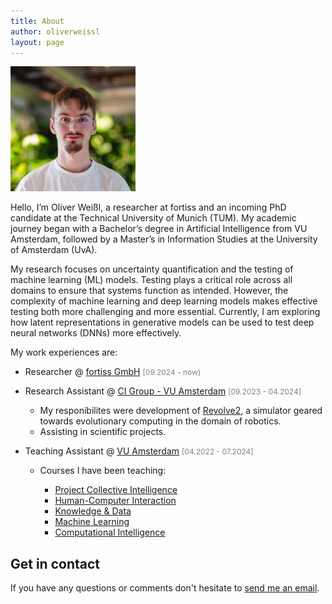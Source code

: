 ```yaml
---
title: About
author: oliverweissl
layout: page
---
```


<img alt="" src="/images/portrait.jpeg" width="200" height="200" />

Hello, I’m Oliver Weißl, a researcher at fortiss and an incoming PhD candidate at the Technical University of Munich (TUM). My academic journey began with a Bachelor’s degree in Artificial Intelligence from VU Amsterdam, followed by a Master’s in Information Studies at the University of Amsterdam (UvA).

My research focuses on uncertainty quantification and the testing of machine learning (ML) models. Testing plays a critical role across all domains to ensure that systems function as intended. However, the complexity of machine learning and deep learning models makes effective testing both more challenging and more essential. Currently, I am exploring how latent representations in generative models can be used to test deep neural networks (DNNs) more effectively.

My work experiences are:

- Researcher @ [fortiss GmbH](https://www.fortiss.org/) <span style="color:grey; font-size: 0.75rem;">[09.2024 - now)</span>
- Research Assistant @ [CI Group - VU Amsterdam](https://cs.vu.nl/ci/) <span style="color:grey; font-size: 0.75rem;">[09.2023 - 04.2024]</span>
  
  - My responibilites were development of [Revolve2](https://github.com/ci-group/revolve2), a simulator geared towards evolutionary computing in the domain of robotics.
  - Assisting in scientific projects.

- Teaching Assistant @ [VU Amsterdam](https://vu.nl/en) <span style="color:grey; font-size: 0.75rem;">[04.2022 - 07.2024]</span>

  - Courses I have been teaching:
  
    - [Project Collective Intelligence](https://studiegids.vu.nl/en/Bachelor/2023-2024/artificial-intelligence/XB_0026#/)
    - [Human-Computer Interaction](https://studiegids.vu.nl/en/Bachelor/2023-2024/artificial-intelligence/XB_0013#/)
    - [Knowledge & Data](https://studiegids.vu.nl/en/Bachelor/2023-2024/artificial-intelligence/X_400083#/)
    - [Machine Learning](https://studiegids.vu.nl/en/Bachelor/2023-2024/artificial-intelligence/X_400154#/)
    - [Computational Intelligence](https://studiegids.vu.nl/en/Bachelor/2023-2024/artificial-intelligence/XB_0025#/)




## Get in contact

If you have any questions or comments don't hesitate to [send me an email](mailto:weissl@fortiss.org). 

